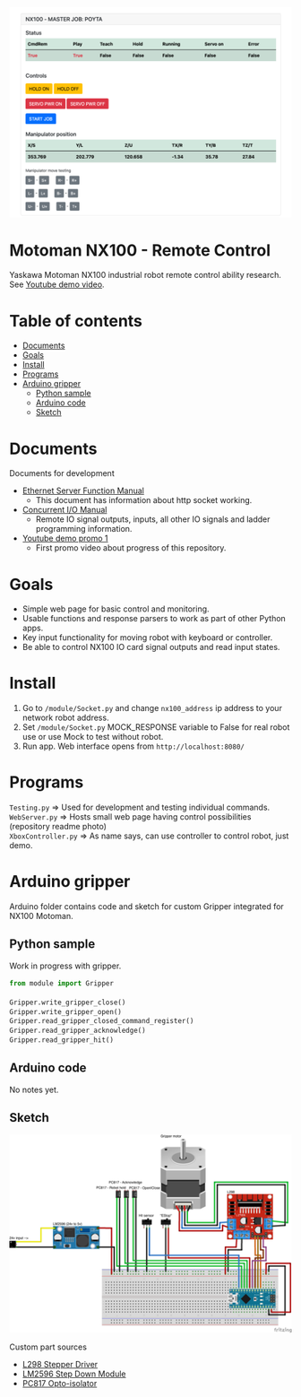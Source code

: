 ![promo-image](doc/web_img.png) 

# Motoman NX100 - Remote Control

Yaskawa Motoman NX100 industrial robot remote control ability research. 
See [Youtube demo video](https://youtu.be/9swshogfL1c).


Table of contents
=================
* [Documents](#documents)
* [Goals](#goals)
* [Install](#install)
* [Programs](#programs)
* [Arduino gripper](#arduino-gripper)
    * [Python sample](#python-sample)
    * [Arduino code](#arduino-code)
    * [Sketch](#sketch)
    



Documents
============
Documents for development

* [Ethernet Server Function Manual](https://drive.google.com/file/d/11TY9v_Tb5k23DTz9VuEBmj-vJE5Fmc4R/view) 
    * This document has information about http socket working.
* [Concurrent I/O Manual](https://drive.google.com/file/d/1Dhij10r6Mk60-kloPwJcXpPA7n-u2KN2/view?usp=sharing)
    * Remote IO signal outputs, inputs, all other IO signals and ladder programming information.
* [Youtube demo promo 1](https://youtu.be/9swshogfL1c)
    * First promo video about progress of this repository.


Goals
============

* Simple web page for basic control and monitoring.
* Usable functions and response parsers to work as part of other Python apps.
* Key input functionality for moving robot with keyboard or controller.
* Be able to control NX100 IO card signal outputs and read input states.



Install
============

1. Go to `/module/Socket.py` and change `nx100_address` ip address to your network robot address.
2. Set `/module/Socket.py` MOCK_RESPONSE variable to False for real robot use or use Mock to test without robot.
3. Run app. Web interface opens from `http://localhost:8080/`



Programs
============

`Testing.py` => Used for development and testing individual commands.  
`WebServer.py` => Hosts small web page having control possibilities (repository readme photo)  
`XboxController.py` => As name says, can use controller to control robot, just demo.  



Arduino gripper
============
Arduino folder contains code and sketch for custom Gripper integrated for NX100 Motoman.


Python sample
-------
Work in progress with gripper.

```python
from module import Gripper

Gripper.write_gripper_close()
Gripper.write_gripper_open()
Gripper.read_gripper_closed_command_register()
Gripper.read_gripper_acknowledge()
Gripper.read_gripper_hit()
```


Arduino code
-------
No notes yet.



Sketch
-------

![Electrical-drawing](./arduino/GripperSketch_bb.png)

Custom part sources
* [L298 Stepper Driver](https://forum.fritzing.org/uploads/short-url/cOmtO5zuLdoAiea5hppdo0YsU1N.fzpz)
* [LM2596 Step Down Module](https://forum.fritzing.org/uploads/default/original/2X/8/876018ce35bcc333dd7083f3bbbc5dcc86a9fb20.fzpz)
* [PC817 Opto-isolator](https://github.com/RafaGS/Fritzing/blob/master/Sharp%20PC817.fzpz)
